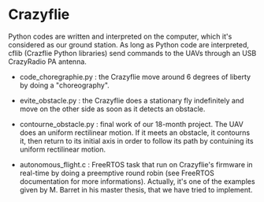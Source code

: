 # Crazyflie

Python codes are written and interpreted on the computer, which it's considered as
our ground station. As long as Python code are interpreted, cflib (Crazflie Python libraries)
send commands to the UAVs through an USB CrazyRadio PA antenna.

- code_choregraphie.py : the Crazyflie move around 6 degrees of liberty by doing
a "choreography".

- evite_obstacle.py : the Crazyflie does a stationary fly indefinitely and move
on the other side as soon as it detects an obstacle.

- contourne_obstacle.py : final work of our 18-month project.
The UAV does an uniform rectilinear motion. If it meets an obstacle, it contourns it,
then return to its initial axis in order to follow its path by contuining its uniform
rectilinear motion.


- autonomous_flight.c : FreeRTOS task that run on Crazyflie's firmware in real-time
by doing a preemptive round robin (see FreeRTOS documentation for more informations).
Actually, it's one of the examples given by M. Barret in his master thesis,
that we have tried to implement.

